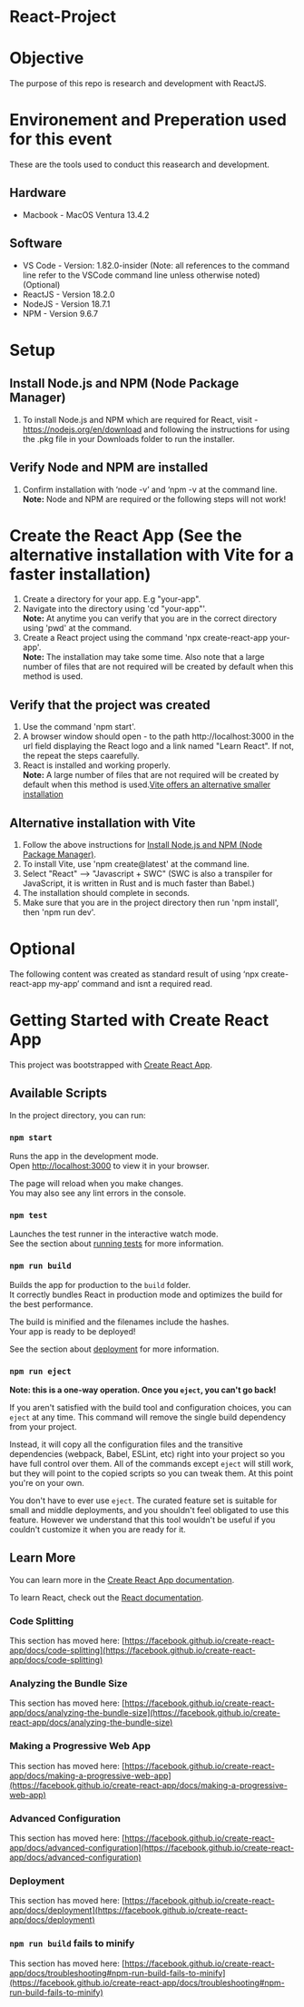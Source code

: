 # React-Project

# Objective    
The purpose of this repo is research and development with ReactJS. 

# Environement and Preperation used for this event   
These are the tools used to conduct this reasearch and development. 

## Hardware
* Macbook - MacOS Ventura 13.4.2

## Software
* VS Code - Version: 1.82.0-insider (Note: all references to the command line refer to the VSCode command line unless otherwise noted) (Optional)
* ReactJS - Version 18.2.0
* NodeJS - Version 18.7.1
* NPM - Version 9.6.7

# Setup
## Install Node.js and NPM (Node Package Manager)
1. To install Node.js and NPM which are required for React, visit - https://nodejs.org/en/download and following the instructions for using the .pkg file in your Downloads folder to run the installer.   

## Verify Node and NPM are installed
1. Confirm installation with ‘node -v’ and ‘npm -v at the command line.   
    **Note:** Node and NPM are required or the following steps will not work!

# Create the React App (See the alternative installation with Vite for a faster installation)
1. Create a directory for your app. E.g "your-app".   
2. Navigate into the directory using 'cd "your-app"'.   
   **Note:** At anytime you can verify that you are in the correct directory using 'pwd' at the command.   
3. Create a React project using the command 'npx create-react-app your-app'.   
   **Note:** The installation may take some time. Also note that a large number of files that are not required will be created by default when this method is used.   

## Verify that the project was created   
1. Use the command 'npm start'.   
2. A browser window should open - to the path http://localhost:3000 in the url field displaying the React logo and a link named "Learn React". If not, the repeat the steps caarefully.   
3. React is installed and working properly.     
   **Note:** A large number of files that are not required will be created by default when this method is used.[Vite offers an alternative smaller installation](#alternative-installation-with-vite)   

## Alternative installation with Vite
1. Follow the above instructions for [Install Node.js and NPM (Node Package Manager)](#create-the-react-app-see-the-alternative-installation-with-vite-for-a-faster-installation).    
2. To install Vite, use 'npm create@latest' at the command line.   
3. Select "React" --> "Javascript + SWC" (SWC is also a transpiler for JavaScript, it is written in Rust and is much faster than Babel.)   
4. The installation should complete in seconds.   
5. Make sure that you are in the project directory then run 'npm install', then 'npm run dev'.   

# Optional 
The following content was created as standard result of using ‘npx create-react-app my-app’ command and isnt a required read. 
# Getting Started with Create React App

This project was bootstrapped with [Create React App](https://github.com/facebook/create-react-app).

## Available Scripts

In the project directory, you can run:

### `npm start`

Runs the app in the development mode.\
Open [http://localhost:3000](http://localhost:3000) to view it in your browser.

The page will reload when you make changes.\
You may also see any lint errors in the console.

### `npm test`

Launches the test runner in the interactive watch mode.\
See the section about [running tests](https://facebook.github.io/create-react-app/docs/running-tests) for more information.

### `npm run build`

Builds the app for production to the `build` folder.\
It correctly bundles React in production mode and optimizes the build for the best performance.

The build is minified and the filenames include the hashes.\
Your app is ready to be deployed!

See the section about [deployment](https://facebook.github.io/create-react-app/docs/deployment) for more information.

### `npm run eject`

**Note: this is a one-way operation. Once you `eject`, you can't go back!**

If you aren't satisfied with the build tool and configuration choices, you can `eject` at any time. This command will remove the single build dependency from your project.

Instead, it will copy all the configuration files and the transitive dependencies (webpack, Babel, ESLint, etc) right into your project so you have full control over them. All of the commands except `eject` will still work, but they will point to the copied scripts so you can tweak them. At this point you're on your own.

You don't have to ever use `eject`. The curated feature set is suitable for small and middle deployments, and you shouldn't feel obligated to use this feature. However we understand that this tool wouldn't be useful if you couldn't customize it when you are ready for it.

## Learn More

You can learn more in the [Create React App documentation](https://facebook.github.io/create-react-app/docs/getting-started).

To learn React, check out the [React documentation](https://reactjs.org/).

### Code Splitting

This section has moved here: [https://facebook.github.io/create-react-app/docs/code-splitting](https://facebook.github.io/create-react-app/docs/code-splitting)

### Analyzing the Bundle Size

This section has moved here: [https://facebook.github.io/create-react-app/docs/analyzing-the-bundle-size](https://facebook.github.io/create-react-app/docs/analyzing-the-bundle-size)

### Making a Progressive Web App

This section has moved here: [https://facebook.github.io/create-react-app/docs/making-a-progressive-web-app](https://facebook.github.io/create-react-app/docs/making-a-progressive-web-app)

### Advanced Configuration

This section has moved here: [https://facebook.github.io/create-react-app/docs/advanced-configuration](https://facebook.github.io/create-react-app/docs/advanced-configuration)

### Deployment

This section has moved here: [https://facebook.github.io/create-react-app/docs/deployment](https://facebook.github.io/create-react-app/docs/deployment)

### `npm run build` fails to minify

This section has moved here: [https://facebook.github.io/create-react-app/docs/troubleshooting#npm-run-build-fails-to-minify](https://facebook.github.io/create-react-app/docs/troubleshooting#npm-run-build-fails-to-minify)
